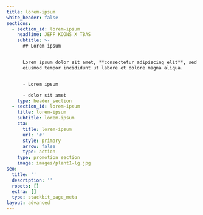 ```yaml
---
title: lorem-ipsum
white_header: false
sections:
  - section_id: lorem-ipsum
    headline: JEFF KOONS X TBAS
    subtitle: >-
      ## Lorem ipsum


      Lorem ipsum dolor sit amet, **consectetur adipiscing elit**, sed do
      eiusmod tempor incididunt ut labore et dolore magna aliqua.


      - Lorem ipsum

      - dolor sit amet
    type: header_section
  - section_id: lorem-ipsum
    title: lorem-ipsum
    subtitle: lorem-ipsum
    cta:
      title: lorem-ipsum
      url: '#'
      style: primary
      arrow: false
      type: action
    type: promotion_section
    image: images/plant1-lg.jpg
seo:
  title: ''
  description: ''
  robots: []
  extra: []
  type: stackbit_page_meta
layout: advanced
---
```

